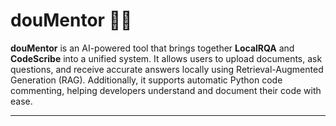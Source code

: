# douMentor 🧠📄

**douMentor** is an AI-powered tool that brings together **LocalRQA** and **CodeScribe** into a unified system. It allows users to upload documents, ask questions, and receive accurate answers locally using Retrieval-Augmented Generation (RAG). Additionally, it supports automatic Python code commenting, helping developers understand and document their code with ease.

---
